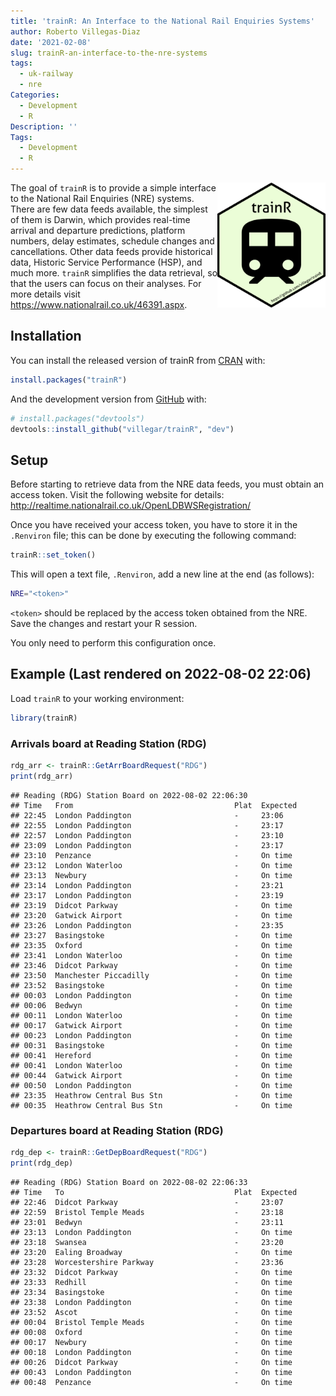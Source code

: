 ```yaml
---
title: 'trainR: An Interface to the National Rail Enquiries Systems'
author: Roberto Villegas-Diaz
date: '2021-02-08'
slug: trainR-an-interface-to-the-nre-systems
tags:
  - uk-railway
  - nre
Categories:
  - Development
  - R
Description: ''
Tags:
  - Development
  - R
---
```


<img src="https://raw.githubusercontent.com/villegar/trainR/main/inst/images/logo.png" alt="logo" align="right" height=200px/>

The goal of `trainR` is to provide a simple interface to the 
National Rail Enquiries (NRE) systems. There are few data feeds 
available, the simplest of them is Darwin, which provides real-time 
arrival and departure predictions, platform numbers, delay estimates, 
schedule changes and cancellations. Other data feeds provide historical 
data, Historic Service Performance (HSP), and much more. `trainR` 
simplifies the data retrieval, so that the users can focus on their 
analyses. For more details visit 
https://www.nationalrail.co.uk/46391.aspx.

## Installation

You can install the released version of trainR from [CRAN](https://CRAN.R-project.org) with:

``` r
install.packages("trainR")
```

And the development version from [GitHub](https://github.com/) with:

``` r
# install.packages("devtools")
devtools::install_github("villegar/trainR", "dev")
```

## Setup
Before starting to retrieve data from the NRE data feeds, you must obtain an access token. 
Visit the following website for details: http://realtime.nationalrail.co.uk/OpenLDBWSRegistration/

Once you have received your access token, you have to store it in the `.Renviron` file; this can be 
done by executing the following command:


```r
trainR::set_token()
```

This will open a text file, `.Renviron`, add a new line at the end (as follows):

```bash
NRE="<token>"
```

`<token>` should be replaced by the access token obtained from the NRE. Save the changes and restart 
your R session.

You only need to perform this configuration once.

## Example (Last rendered on 2022-08-02 22:06)

Load `trainR` to your working environment:

```r
library(trainR)
```

### Arrivals board at Reading Station (RDG)


```r
rdg_arr <- trainR::GetArrBoardRequest("RDG")
print(rdg_arr)
```

```
## Reading (RDG) Station Board on 2022-08-02 22:06:30
## Time   From                                    Plat  Expected
## 22:45  London Paddington                       -     23:06
## 22:55  London Paddington                       -     23:17
## 22:57  London Paddington                       -     23:10
## 23:09  London Paddington                       -     23:17
## 23:10  Penzance                                -     On time
## 23:12  London Waterloo                         -     On time
## 23:13  Newbury                                 -     On time
## 23:14  London Paddington                       -     23:21
## 23:17  London Paddington                       -     23:19
## 23:19  Didcot Parkway                          -     On time
## 23:20  Gatwick Airport                         -     On time
## 23:26  London Paddington                       -     23:35
## 23:27  Basingstoke                             -     On time
## 23:35  Oxford                                  -     On time
## 23:41  London Waterloo                         -     On time
## 23:46  Didcot Parkway                          -     On time
## 23:50  Manchester Piccadilly                   -     On time
## 23:52  Basingstoke                             -     On time
## 00:03  London Paddington                       -     On time
## 00:06  Bedwyn                                  -     On time
## 00:11  London Waterloo                         -     On time
## 00:17  Gatwick Airport                         -     On time
## 00:23  London Paddington                       -     On time
## 00:31  Basingstoke                             -     On time
## 00:41  Hereford                                -     On time
## 00:41  London Waterloo                         -     On time
## 00:44  Gatwick Airport                         -     On time
## 00:50  London Paddington                       -     On time
## 23:35  Heathrow Central Bus Stn                -     On time
## 00:35  Heathrow Central Bus Stn                -     On time
```

### Departures board at Reading Station (RDG)


```r
rdg_dep <- trainR::GetDepBoardRequest("RDG")
print(rdg_dep)
```

```
## Reading (RDG) Station Board on 2022-08-02 22:06:33
## Time   To                                      Plat  Expected
## 22:46  Didcot Parkway                          -     23:07
## 22:59  Bristol Temple Meads                    -     23:18
## 23:01  Bedwyn                                  -     23:11
## 23:13  London Paddington                       -     On time
## 23:18  Swansea                                 -     23:20
## 23:20  Ealing Broadway                         -     On time
## 23:28  Worcestershire Parkway                  -     23:36
## 23:32  Didcot Parkway                          -     On time
## 23:33  Redhill                                 -     On time
## 23:34  Basingstoke                             -     On time
## 23:38  London Paddington                       -     On time
## 23:52  Ascot                                   -     On time
## 00:04  Bristol Temple Meads                    -     On time
## 00:08  Oxford                                  -     On time
## 00:17  Newbury                                 -     On time
## 00:18  London Paddington                       -     On time
## 00:26  Didcot Parkway                          -     On time
## 00:43  London Paddington                       -     On time
## 00:48  Penzance                                -     On time
```
